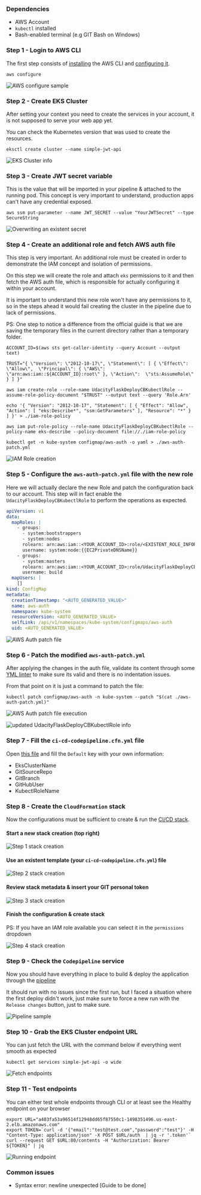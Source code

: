 ### Dependencies

* AWS Account
* `kubectl` installed
* Bash-enabled terminal (e.g GIT Bash on Windows)


### Step 1 - Login to AWS CLI

The first step consists of [installing](https://docs.aws.amazon.com/cli/latest/userguide/install-cliv2.html) the AWS CLI and [configuring it](https://docs.aws.amazon.com/cli/latest/userguide/cli-chap-configure.html).

```shell script
aws configure
```
![AWS configure sample](./images/awsconfigure.jpg)


### Step 2 - Create EKS Cluster

After setting your context you need to create the services in your account, it is not supposed to serve your web app yet.

You can check the Kubernetes version that was used to create the resources.

```shell script
eksctl create cluster --name simple-jwt-api
```
![EKS Cluster info](./images/eksclusterinfo.png)


### Step 3 - Create JWT secret variable

This is the value that will be imported in your pipeline & attached to the running pod. This concept is very important to understand, production apps can't have any credential exposed.

```shell script
aws ssm put-parameter --name JWT_SECRET --value "YourJWTSecret" --type  SecureString
```
![Overwriting an existent secret](./images/jwtsecret.png)


### Step 4 - Create an additional role and fetch AWS auth file

This step is very important. An additional role must be created in order to demonstrate the IAM concept and isolation of permissions.

On this step we will create the role and attach `eks` permissions to it and then fetch the AWS auth file, which is responsible for actually configuring it within your account. 

It is important to understand this new role won't have any permissions to it, so in the steps ahead it would fail creating the cluster in the pipeline due to lack of permissions.

PS: One step to notice a difference from the official guide is that we are saving the temporary files in the current directory rather than a temporary folder.

```shell script
ACCOUNT_ID=$(aws sts get-caller-identity --query Account --output text)

TRUST="{ \"Version\": \"2012-10-17\", \"Statement\": [ { \"Effect\": \"Allow\",  \"Principal\": { \"AWS\": \"arn:aws:iam::${ACCOUNT_ID}:root\" }, \"Action\":  \"sts:AssumeRole\" } ] }"

aws iam create-role --role-name UdacityFlaskDeployCBKubectlRole --assume-role-policy-document "$TRUST" --output text --query 'Role.Arn'

echo '{ "Version": "2012-10-17", "Statement": [ { "Effect": "Allow", "Action": [ "eks:Describe*", "ssm:GetParameters" ], "Resource": "*" } ] }' > ./iam-role-policy

aws iam put-role-policy --role-name UdacityFlaskDeployCBKubectlRole --policy-name eks-describe --policy-document file://./iam-role-policy

kubectl get -n kube-system configmap/aws-auth -o yaml > ./aws-auth-patch.yml
```
![IAM Role creation](./images/iamrolecreation.png)


### Step 5 - Configure the `aws-auth-patch.yml` file with the new role

Here we will actually declare the new Role and patch the configuration back to our account. This step will in fact enable the `UdacityFlaskDeployCBKubectlRole` to perform the operations as expected.

```yaml
apiVersion: v1
data:
  mapRoles: |
    - groups:
      - system:bootstrappers
      - system:nodes
      rolearn: arn:aws:iam::<YOUR_ACCOUNT_ID>:role/<EXISTENT_ROLE_INFORMATION>
      username: system:node:{{EC2PrivateDNSName}}
    - groups:
      - system:masters
      rolearn: arn:aws:iam::<YOUR_ACCOUNT_ID>:role/UdacityFlaskDeployCBKubectlRole
      username: build
  mapUsers: |
    []
kind: ConfigMap
metadata:
  creationTimestamp: "<AUTO_GENERATED_VALUE>"
  name: aws-auth
  namespace: kube-system
  resourceVersion: <AUTO_GENERATED_VALUE>
  selfLink: /api/v1/namespaces/kube-system/configmaps/aws-auth
  uid: <AUTO_GENERATED_VALUE>
```
![AWS Auth patch file](./images/awsauthpatch.png)


### Step 6 - Patch the modified `aws-auth-patch.yml`

After applying the changes in the auth file, validate its content through some [YML linter](http://www.yamllint.com/) to make sure its valid and there is no indentation issues.

From that point on it is just a command to patch the file:

```shell script
kubectl patch configmap/aws-auth -n kube-system --patch "$(cat ./aws-auth-patch.yml)"
```
![AWS Auth patch file execution](./images/awsauthpatchexec.png)

![updated UdacityFlaskDeployCBKubectlRole info](./images/patchedrole.jpg)

### Step 7 - Fill the `ci-cd-codepipeline.cfn.yml` file

Open [this file](../ci-cd-codepipeline.cfn.yml) and fill the `Default` key with your own information:

* EksClusterName
* GitSourceRepo 
* GitBranch 
* GitHubUser
* KubectlRoleName

### Step 8 - Create the `CloudFormation` stack

Now the configurations must be sufficient to create & run the [CI/CD stack](https://us-east-2.console.aws.amazon.com/cloudformation/).

#### Start a new stack creation (top right)
![Step 1 stack creation](./images/step1stack.jpg)

#### Use an existent template (your `ci-cd-codepipeline.cfn.yml`) file
![Step 2 stack creation](./images/step2stack.jpg)

#### Review stack metadata & insert your GIT personal token
![Step 3 stack creation](./images/step3stack.png)

#### Finish the configuration & create stack

PS: If you have an IAM role available you can select it in the `permissions` dropdown

![Step 4 stack creation](./images/step4stack.png)


### Step 9 - Check the `Codepipeline` service

Now you should have everything in place to build & deploy the application through the [pipeline](https://us-east-2.console.aws.amazon.com/codesuite/codepipeline/pipelines?region=us-east-2)

It should run with no issues since the first run, but I faced a situation where the first deploy didn't work, just make sure to force a new run with the `Release changes` button, just to make sure.

 ![Pipeline sample](./images/pipeline.jpg)


### Step 10 - Grab the EKS Cluster endpoint URL

You can just fetch the URL with the command below if everything went smooth as expected

```shell script
kubectl get services simple-jwt-api -o wide
```
 ![Fetch endpoints](./images/endpoint.jpg)


### Step 11 - Test endpoints

You can either test whole endpoints through CLI or at least see the Healthy endpoint on your browser

```shell script
export URL="a403fa53a96514f12948dd65f87550c1-1498351496.us-east-2.elb.amazonaws.com"
export TOKEN=`curl -d '{"email":"test@test.com","password":"test"}' -H "Content-Type: application/json" -X POST $URL/auth  | jq -r '.token'`
curl --request GET $URL:80/contents -H "Authorization: Bearer ${TOKEN}" | jq
```
 ![Running endpoint](./images/running.jpg)


### Common issues

* Syntax error: newline unexpected [Guide to be done]
